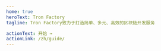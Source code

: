```yaml
---
home: true  
heroText: Tron Factory 
tagline: Tron Factory致力于打造简单、多元、高效的区块链开发服务 

actionText: 开始 →  
actionLink: /zh/guide/  
---
```

